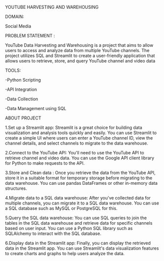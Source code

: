 YOUTUBE HARVESTING AND WAREHOUSING

DOMAIN:

Social Media

PROBLEM STATEMENT :

YouTube Data Harvesting and Warehousing is a project that aims to allow users to access and analyze data from multiple YouTube channels. The project utilizes SQL and Streamlit to create a user-friendly application that allows users to retrieve, store, and query YouTube channel and video data

TOOLS:

-Python Scripting

-API Integration

-Data Collection

-Data Management using SQL

ABOUT PROJECT

1.Set up a Streamlit app:
Streamlit is a great choice for building data visualization and analysis tools quickly and easily. You can use Streamlit to create a simple UI where users can enter a YouTube channel ID, view the channel details, and select channels to migrate to the data warehouse.

2.Connect to the YouTube API:
You'll need to use the YouTube API to retrieve channel and video data. You can use the Google API client library for Python to make requests to the API.

3.Store and Clean data :
Once you retrieve the data from the YouTube API, store it in a suitable format for temporary storage before migrating to the data warehouse. You can use pandas DataFrames or other in-memory data structures.

4.Migrate data to a SQL data warehouse:
After you've collected data for multiple channels, you can migrate it to a SQL data warehouse. You can use a SQL database such as MySQL or PostgreSQL for this.

5.Query the SQL data warehouse:
You can use SQL queries to join the tables in the SQL data warehouse and retrieve data for specific channels based on user input. You can use a Python SQL library such as SQLAlchemy to interact with the SQL database.

6.Display data in the Streamlit app:
Finally, you can display the retrieved data in the Streamlit app. You can use Streamlit's data visualization features to create charts and graphs to help users analyze the data.
